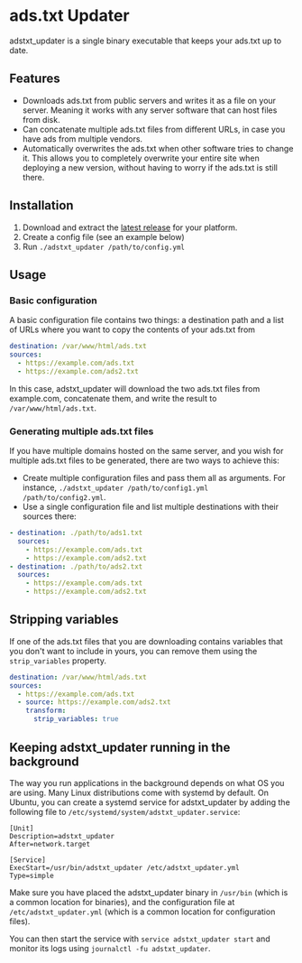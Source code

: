 # ads.txt Updater

adstxt_updater is a single binary executable that keeps your ads.txt up to date.

## Features

- Downloads ads.txt from public servers and writes it as a file on your server.
  Meaning it works with any server software that can host files from disk.
- Can concatenate multiple ads.txt files from different URLs, in case you have ads from multiple vendors.
- Automatically overwrites the ads.txt when other software tries to change it.
  This allows you to completely overwrite your entire site when deploying a new version,
  without having to worry if the ads.txt is still there.

## Installation

1. Download and extract the [latest release](https://github.com/jespertheend/adstxt_updater/releases/latest) for your platform.
2. Create a config file (see an example below)
3. Run `./adstxt_updater /path/to/config.yml`

## Usage

### Basic configuration

A basic configuration file contains two things:
a destination path and a list of URLs where you want to copy the contents of your ads.txt from

```yml
destination: /var/www/html/ads.txt
sources:
  - https://example.com/ads.txt
  - https://example.com/ads2.txt
```

In this case, adstxt_updater will download the two ads.txt files from example.com,
concatenate them, and write the result to `/var/www/html/ads.txt`.

### Generating multiple ads.txt files

If you have multiple domains hosted on the same server, and you wish for multiple ads.txt files to be generated,
there are two ways to achieve this:

- Create multiple configuration files and pass them all as arguments.
  For instance, `./adstxt_updater /path/to/config1.yml /path/to/config2.yml`.
- Use a single configuration file and list multiple destinations with their sources there:

```yml
- destination: ./path/to/ads1.txt
  sources:
    - https://example.com/ads.txt
    - https://example.com/ads2.txt
- destination: ./path/to/ads2.txt
  sources:
    - https://example.com/ads.txt
    - https://example.com/ads2.txt
```

## Stripping variables

If one of the ads.txt files that you are downloading contains variables that you don't want to include in yours,
you can remove them using the `strip_variables` property.

```yml
destination: /var/www/html/ads.txt
sources:
  - https://example.com/ads.txt
  - source: https://example.com/ads2.txt
    transform:
      strip_variables: true
```

## Keeping adstxt_updater running in the background

The way you run applications in the background depends on what OS you are using.
Many Linux distributions come with systemd by default.
On Ubuntu, you can create a systemd service for adstxt_updater
by adding the following file to `/etc/systemd/system/adstxt_updater.service`:

```
[Unit]
Description=adstxt_updater
After=network.target

[Service]
ExecStart=/usr/bin/adstxt_updater /etc/adstxt_updater.yml
Type=simple
```

Make sure you have placed the adstxt_updater binary in `/usr/bin` (which is a common location for binaries),
and the configuration file at `/etc/adstxt_updater.yml` (which is a common location for configuration files).

You can then start the service with `service adstxt_updater start` and monitor its logs using `journalctl -fu adstxt_updater`.
